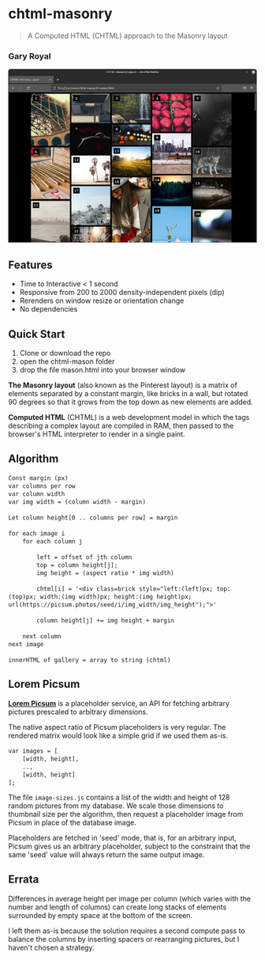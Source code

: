 # chtml-masonry

> A Computed HTML (CHTML) approach to the Masonry layout

### Gary Royal

![screenshot](masonry.png)


## Features 

* Time to Interactive < 1 second
* Responsive from 200 to 2000 density-independent pixels (dip)
* Rerenders on window resize or orientation change
* No dependencies


## Quick Start

1. Clone or download the repo
2. open the chtml-mason folder
3. drop the file mason.html into your browser window

**The Masonry layout** (also known as the Pinterest layout) is a matrix of elements separated by a constant margin, like bricks in a wall, but rotated 90 degrees so that it grows from the top down as new elements are added.

**Computed HTML** (CHTML) is a web development model in which the tags describing a complex layout are compiled in RAM, then passed to the browser's HTML interpreter to render in a single paint. 


## Algorithm

```
Const margin (px)
var columns per row
var column width
var img width = (column width - margin)

Let column height[0 .. columns per row] = margin

for each image i
	for each column j
		
		left = offset of jth column
		top = column height[j];
		img height = (aspect ratio * img width)

		chtml[i] = '<div class=brick style="left:(left)px; top:(top)px; width:(img width)px; height:(img height)px; url(https://picsum.photos/seed/i/img_width/img_height");">'

		column height[j] += img height + margin

	next column
next image

innerHTML of gallery = array to string (chtml)
```

## Lorem Picsum 

**[Lorem Picsum](https://picsum.photos/)** is a placeholder service, an API for fetching arbitrary pictures prescaled to arbitrary dimensions. 

The native aspect ratio of Picsum placeholders is very regular. The rendered matrix would look like a simple grid if we used them as-is. 

```
var images = [
	[width, height],
	..,
	[width, height]
];
```

The file `image-sizes.js` contains a list of the width and height of 128 random pictures from my database. We scale those dimensions to thumbnail size per the algorithm, then request a placeholder image from Picsum in place of the database image.


Placeholders are fetched in 'seed' mode, that is, for an arbitrary input, Picsum gives us an arbitrary placeholder, subject to the constraint that the same 'seed' value will always return the same output image. 


## Errata

Differences in average height per image per column (which varies with the number and length of columns) can create long stacks of elements surrounded by empty space at the bottom of the screen.

I left them as-is because the solution requires a second compute pass to balance the columns by inserting spacers or rearranging pictures, but I haven't chosen a strategy. 
